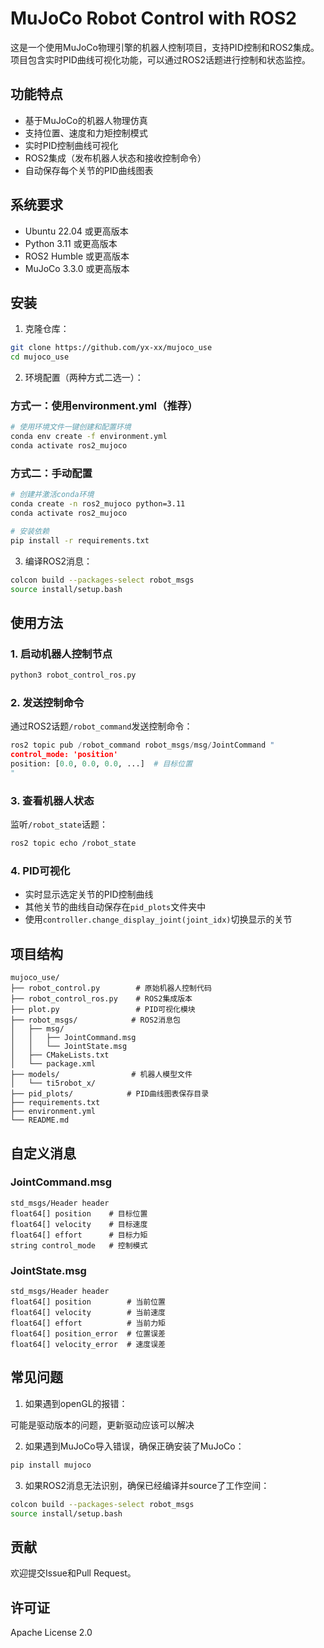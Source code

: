 # MuJoCo Robot Control with ROS2

这是一个使用MuJoCo物理引擎的机器人控制项目，支持PID控制和ROS2集成。项目包含实时PID曲线可视化功能，可以通过ROS2话题进行控制和状态监控。

## 功能特点

- 基于MuJoCo的机器人物理仿真
- 支持位置、速度和力矩控制模式
- 实时PID控制曲线可视化
- ROS2集成（发布机器人状态和接收控制命令）
- 自动保存每个关节的PID曲线图表

## 系统要求

- Ubuntu 22.04 或更高版本
- Python 3.11 或更高版本
- ROS2 Humble 或更高版本
- MuJoCo 3.3.0 或更高版本

## 安装

1. 克隆仓库：
```bash
git clone https://github.com/yx-xx/mujoco_use
cd mujoco_use
```

2. 环境配置（两种方式二选一）：

### 方式一：使用environment.yml（推荐）
```bash
# 使用环境文件一键创建和配置环境
conda env create -f environment.yml
conda activate ros2_mujoco
```

### 方式二：手动配置
```bash
# 创建并激活conda环境
conda create -n ros2_mujoco python=3.11
conda activate ros2_mujoco

# 安装依赖
pip install -r requirements.txt
```

3. 编译ROS2消息：
```bash
colcon build --packages-select robot_msgs
source install/setup.bash
```

## 使用方法

### 1. 启动机器人控制节点

```bash
python3 robot_control_ros.py
```

### 2. 发送控制命令

通过ROS2话题`/robot_command`发送控制命令：
```python
ros2 topic pub /robot_command robot_msgs/msg/JointCommand "
control_mode: 'position'
position: [0.0, 0.0, 0.0, ...]  # 目标位置
"
```

### 3. 查看机器人状态

监听`/robot_state`话题：
```bash
ros2 topic echo /robot_state
```

### 4. PID可视化

- 实时显示选定关节的PID控制曲线
- 其他关节的曲线自动保存在`pid_plots`文件夹中
- 使用`controller.change_display_joint(joint_idx)`切换显示的关节

## 项目结构

```
mujoco_use/
├── robot_control.py        # 原始机器人控制代码
├── robot_control_ros.py    # ROS2集成版本
├── plot.py                 # PID可视化模块
├── robot_msgs/            # ROS2消息包
│   ├── msg/
│   │   ├── JointCommand.msg
│   │   └── JointState.msg
│   ├── CMakeLists.txt
│   └── package.xml
├── models/                # 机器人模型文件
│   └── ti5robot_x/
├── pid_plots/            # PID曲线图表保存目录
├── requirements.txt
├── environment.yml
└── README.md
```

## 自定义消息

### JointCommand.msg
```
std_msgs/Header header
float64[] position    # 目标位置
float64[] velocity    # 目标速度
float64[] effort      # 目标力矩
string control_mode   # 控制模式
```

### JointState.msg
```
std_msgs/Header header
float64[] position        # 当前位置
float64[] velocity        # 当前速度
float64[] effort          # 当前力矩
float64[] position_error  # 位置误差
float64[] velocity_error  # 速度误差
```

## 常见问题

1. 如果遇到openGL的报错：

可能是驱动版本的问题，更新驱动应该可以解决

2. 如果遇到MuJoCo导入错误，确保正确安装了MuJoCo：
```bash
pip install mujoco
```

3. 如果ROS2消息无法识别，确保已经编译并source了工作空间：
```bash
colcon build --packages-select robot_msgs
source install/setup.bash
```

## 贡献

欢迎提交Issue和Pull Request。

## 许可证

Apache License 2.0
